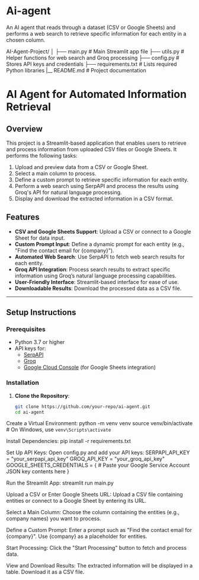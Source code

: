 # Ai-agent
An AI agent that reads through a dataset (CSV or Google Sheets) and performs a web search to retrieve specific information for each entity in a chosen column.

AI-Agent-Project/
│
├── main.py                  # Main Streamlit app file
├── utils.py                 # Helper functions for web search and Groq processing
├── config.py                # Stores API keys and credentials
├── requirements.txt         # Lists required Python libraries
|__ README.md                # Project documentation

# AI Agent for Automated Information Retrieval

## Overview

This project is a Streamlit-based application that enables users to retrieve and process information from uploaded CSV files or Google Sheets. It performs the following tasks:

1. Upload and preview data from a CSV or Google Sheet.
2. Select a main column to process.
3. Define a custom prompt to retrieve specific information for each entity.
4. Perform a web search using SerpAPI and process the results using Groq's API for natural language processing.
5. Display and download the extracted information in a CSV format.

## Features

- **CSV and Google Sheets Support**: Upload a CSV or connect to a Google Sheet for data input.
- **Custom Prompt Input**: Define a dynamic prompt for each entity (e.g., "Find the contact email for {company}").
- **Automated Web Search**: Use SerpAPI to fetch web search results for each entity.
- **Groq API Integration**: Process search results to extract specific information using Groq’s natural language processing capabilities.
- **User-Friendly Interface**: Streamlit-based interface for ease of use.
- **Downloadable Results**: Download the processed data as a CSV file.

---

## Setup Instructions

### Prerequisites

- Python 3.7 or higher
- API keys for:
  - [SerpAPI](https://serpapi.com/)
  - [Groq](https://www.groq.com/)
  - [Google Cloud Console](https://console.cloud.google.com/) (for Google Sheets integration)

### Installation

1. **Clone the Repository**:
   ```bash
   git clone https://github.com/your-repo/ai-agent.git
   cd ai-agent
   
Create a Virtual Environment:
python -m venv venv
source venv/bin/activate  # On Windows, use `venv\Scripts\activate`

Install Dependencies:
pip install -r requirements.txt

Set Up API Keys:
Open config.py and add your API keys:
SERPAPI_API_KEY = "your_serpapi_api_key"
GROQ_API_KEY = "your_groq_api_key"
GOOGLE_SHEETS_CREDENTIALS = {
    # Paste your Google Service Account JSON key contents here
}

Run the Streamlit App:
streamlit run main.py

Upload a CSV or Enter Google Sheets URL:
Upload a CSV file containing entities or connect to a Google Sheet by entering its URL.

Select a Main Column:
Choose the column containing the entities (e.g., company names) you want to process.

Define a Custom Prompt:
Enter a prompt such as "Find the contact email for {company}". Use {company} as a placeholder for entities.

Start Processing:
Click the "Start Processing" button to fetch and process data.

View and Download Results:
The extracted information will be displayed in a table. Download it as a CSV file.
